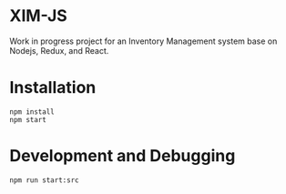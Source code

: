 # XIM-JS
Work in progress project for an Inventory Management system base on Nodejs, Redux, and React.

# Installation
```
npm install
npm start
```

# Development and Debugging
```
npm run start:src
```